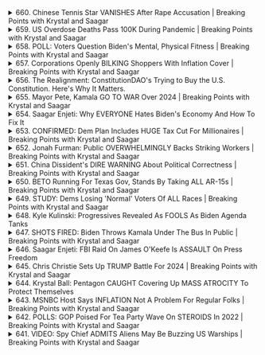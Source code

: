 <details>
<summary>660. Chinese Tennis Star VANISHES After Rape Accusation | Breaking Points with Krystal and Saagar</summary><br>

<a href="https://www.youtube.com/watch?v=Ged2BjXAjMo" target="_blank">
    <img src="https://img.youtube.com/vi/Ged2BjXAjMo/maxresdefault.jpg" 
        alt="[Youtube]" width="200">
</a>

# Chinese Tennis Star VANISHES After Rape Accusation | Breaking Points with Krystal and Saagar


</details>

<details>
<summary>659. US Overdose Deaths Pass 100K During Pandemic | Breaking Points with Krystal and Saagar</summary><br>

<a href="https://www.youtube.com/watch?v=_aYMUPA89Ls" target="_blank">
    <img src="https://img.youtube.com/vi/_aYMUPA89Ls/maxresdefault.jpg" 
        alt="[Youtube]" width="200">
</a>

# US Overdose Deaths Pass 100K During Pandemic | Breaking Points with Krystal and Saagar


</details>

<details>
<summary>658. POLL: Voters Question Biden's Mental, Physical Fitness | Breaking Points with Krystal and Saagar</summary><br>

<a href="https://www.youtube.com/watch?v=e6AkIQXO6Uc" target="_blank">
    <img src="https://img.youtube.com/vi/e6AkIQXO6Uc/maxresdefault.jpg" 
        alt="[Youtube]" width="200">
</a>

# POLL: Voters Question Biden's Mental, Physical Fitness | Breaking Points with Krystal and Saagar


</details>

<details>
<summary>657. Corporations Openly BILKING Shoppers With Inflation Cover | Breaking Points with Krystal and Saagar</summary><br>

<a href="https://www.youtube.com/watch?v=IbuAlNY3A6o" target="_blank">
    <img src="https://img.youtube.com/vi/IbuAlNY3A6o/maxresdefault.jpg" 
        alt="[Youtube]" width="200">
</a>

# Corporations Openly BILKING Shoppers With Inflation Cover | Breaking Points with Krystal and Saagar


</details>

<details>
<summary>656. The Realignment: ConstitutionDAO's Trying to Buy the U.S. Constitution. Here's Why It Matters.</summary><br>

<a href="https://www.youtube.com/watch?v=vSH1rZXYoPo" target="_blank">
    <img src="https://img.youtube.com/vi/vSH1rZXYoPo/maxresdefault.jpg" 
        alt="[Youtube]" width="200">
</a>

# The Realignment: ConstitutionDAO's Trying to Buy the U.S. Constitution. Here's Why It Matters.


</details>

<details>
<summary>655. Mayor Pete, Kamala GO TO WAR Over 2024 | Breaking Points with Krystal and Saagar</summary><br>

<a href="https://www.youtube.com/watch?v=SMpWuu8SGdo" target="_blank">
    <img src="https://img.youtube.com/vi/SMpWuu8SGdo/maxresdefault.jpg" 
        alt="[Youtube]" width="200">
</a>

# Mayor Pete, Kamala GO TO WAR Over 2024 | Breaking Points with Krystal and Saagar


</details>

<details>
<summary>654. Saagar Enjeti: Why EVERYONE Hates Biden's Economy And How To Fix It</summary><br>

<a href="https://www.youtube.com/watch?v=o_TT4jyPNwY" target="_blank">
    <img src="https://img.youtube.com/vi/o_TT4jyPNwY/maxresdefault.jpg" 
        alt="[Youtube]" width="200">
</a>

# Saagar Enjeti: Why EVERYONE Hates Biden's Economy And How To Fix It


</details>

<details>
<summary>653. CONFIRMED: Dem Plan Includes HUGE Tax Cut For Millionaires | Breaking Points with Krystal and Saagar</summary><br>

<a href="https://www.youtube.com/watch?v=sRXqwOXou7o" target="_blank">
    <img src="https://img.youtube.com/vi/sRXqwOXou7o/maxresdefault.jpg" 
        alt="[Youtube]" width="200">
</a>

# CONFIRMED: Dem Plan Includes HUGE Tax Cut For Millionaires | Breaking Points with Krystal and Saagar


</details>

<details>
<summary>652. Jonah Furman: Public OVERWHELMINGLY Backs Striking Workers | Breaking Points with Krystal and Saagar</summary><br>

<a href="https://www.youtube.com/watch?v=_SJ0ktOpA6k" target="_blank">
    <img src="https://img.youtube.com/vi/_SJ0ktOpA6k/maxresdefault.jpg" 
        alt="[Youtube]" width="200">
</a>

# Jonah Furman: Public OVERWHELMINGLY Backs Striking Workers | Breaking Points with Krystal and Saagar


</details>

<details>
<summary>651. China Dissident's DIRE WARNING About Political Correctness | Breaking Points with Krystal and Saagar</summary><br>

<a href="https://www.youtube.com/watch?v=VFUJz7askZs" target="_blank">
    <img src="https://img.youtube.com/vi/VFUJz7askZs/maxresdefault.jpg" 
        alt="[Youtube]" width="200">
</a>

# China Dissident's DIRE WARNING About Political Correctness | Breaking Points with Krystal and Saagar


</details>

<details>
<summary>650. BETO Running For Texas Gov, Stands By Taking ALL AR-15s | Breaking Points with Krystal and Saagar</summary><br>

<a href="https://www.youtube.com/watch?v=Mn4oEyHp4ow" target="_blank">
    <img src="https://img.youtube.com/vi/Mn4oEyHp4ow/maxresdefault.jpg" 
        alt="[Youtube]" width="200">
</a>

# BETO Running For Texas Gov, Stands By Taking ALL AR-15s | Breaking Points with Krystal and Saagar


</details>

<details>
<summary>649. STUDY: Dems Losing 'Normal' Voters Of ALL Races | Breaking Points with Krystal and Saagar</summary><br>

<a href="https://www.youtube.com/watch?v=L9beI2kxnQM" target="_blank">
    <img src="https://img.youtube.com/vi/L9beI2kxnQM/maxresdefault.jpg" 
        alt="[Youtube]" width="200">
</a>

# STUDY: Dems Losing 'Normal' Voters Of ALL Races | Breaking Points with Krystal and Saagar


</details>

<details>
<summary>648. Kyle Kulinski: Progressives Revealed As FOOLS As Biden Agenda Tanks</summary><br>

<a href="https://www.youtube.com/watch?v=IuhyRbR7dcE" target="_blank">
    <img src="https://img.youtube.com/vi/IuhyRbR7dcE/maxresdefault.jpg" 
        alt="[Youtube]" width="200">
</a>

# Kyle Kulinski: Progressives Revealed As FOOLS As Biden Agenda Tanks


</details>

<details>
<summary>647. SHOTS FIRED: Biden Throws Kamala Under The Bus In Public | Breaking Points with Krystal and Saagar</summary><br>

<a href="https://www.youtube.com/watch?v=1RsaXB-xMCY" target="_blank">
    <img src="https://img.youtube.com/vi/1RsaXB-xMCY/maxresdefault.jpg" 
        alt="[Youtube]" width="200">
</a>

# SHOTS FIRED: Biden Throws Kamala Under The Bus In Public | Breaking Points with Krystal and Saagar


</details>

<details>
<summary>646. Saagar Enjeti: FBI Raid On James O'Keefe Is ASSAULT On Press Freedom</summary><br>

<a href="https://www.youtube.com/watch?v=vwCK1d1Vumc" target="_blank">
    <img src="https://img.youtube.com/vi/vwCK1d1Vumc/maxresdefault.jpg" 
        alt="[Youtube]" width="200">
</a>

# Saagar Enjeti: FBI Raid On James O'Keefe Is ASSAULT On Press Freedom


</details>

<details>
<summary>645. Chris Christie Sets Up TRUMP Battle For 2024 | Breaking Points with Krystal and Saagar</summary><br>

<a href="https://www.youtube.com/watch?v=gEahoy7gXhY" target="_blank">
    <img src="https://img.youtube.com/vi/gEahoy7gXhY/maxresdefault.jpg" 
        alt="[Youtube]" width="200">
</a>

# Chris Christie Sets Up TRUMP Battle For 2024 | Breaking Points with Krystal and Saagar


</details>

<details>
<summary>644. Krystal Ball: Pentagon CAUGHT Covering Up MASS ATROCITY To Protect Themselves</summary><br>

<a href="https://www.youtube.com/watch?v=M9uLGoAuRO8" target="_blank">
    <img src="https://img.youtube.com/vi/M9uLGoAuRO8/maxresdefault.jpg" 
        alt="[Youtube]" width="200">
</a>

# Krystal Ball: Pentagon CAUGHT Covering Up MASS ATROCITY To Protect Themselves


</details>

<details>
<summary>643. MSNBC Host Says INFLATION Not A Problem For Regular Folks | Breaking Points with Krystal and Saagar</summary><br>

<a href="https://www.youtube.com/watch?v=m2bhmGCXkSM" target="_blank">
    <img src="https://img.youtube.com/vi/m2bhmGCXkSM/maxresdefault.jpg" 
        alt="[Youtube]" width="200">
</a>

# MSNBC Host Says INFLATION Not A Problem For Regular Folks | Breaking Points with Krystal and Saagar


</details>

<details>
<summary>642. POLLS: GOP Poised For Tea Party Wave On STEROIDS In 2022 | Breaking Points with Krystal and Saagar</summary><br>

<a href="https://www.youtube.com/watch?v=HsV5ds6M1yw" target="_blank">
    <img src="https://img.youtube.com/vi/HsV5ds6M1yw/maxresdefault.jpg" 
        alt="[Youtube]" width="200">
</a>

# POLLS: GOP Poised For Tea Party Wave On STEROIDS In 2022 | Breaking Points with Krystal and Saagar


</details>

<details>
<summary>641. VIDEO: Spy Chief ADMITS Aliens May Be Buzzing US Warships | Breaking Points with Krystal and Saagar</summary><br>

<a href="https://www.youtube.com/watch?v=HLHsxmc9I5c" target="_blank">
    <img src="https://img.youtube.com/vi/HLHsxmc9I5c/maxresdefault.jpg" 
        alt="[Youtube]" width="200">
</a>

# VIDEO: Spy Chief ADMITS Aliens May Be Buzzing US Warships | Breaking Points with Krystal and Saagar


</details>


